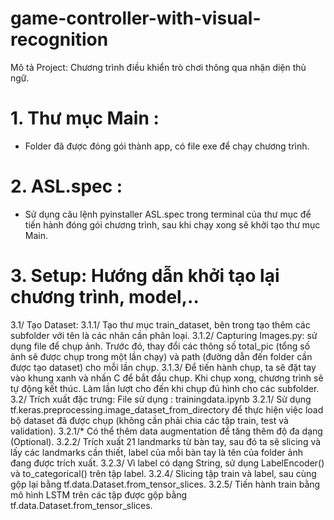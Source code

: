 # game-controller-with-visual-recognition
Mô tả Project: Chương trình điều khiển trò chơi thông qua nhận diện thủ ngữ.
# 1. Thư mục Main :
- Folder đã được đóng gói thành app, có file exe để chạy chương trình.
# 2. ASL.spec :
- Sử dụng câu lệnh pyinstaller ASL.spec trong terminal của thư mục để tiến hành đóng gói chương trình, sau khi chạy xong sẽ khởi tạo thư mục Main.
# 3. Setup: Hướng dẫn khởi tạo lại chương trình, model,..
3.1/ Tạo Dataset:
 3.1.1/ Tạo thư mục train_dataset, bên trong tạo thêm các subfolder với tên là các nhãn cần phân loại.
 3.1.2/ Capturing Images.py: sử dụng file để chụp ảnh. Trước đó, thay đổi các thông số total_pic (tổng số ảnh sẽ được chụp trong một lần chạy) và path (đường dẫn đến folder cần được tạo dataset) cho mỗi lần chụp.
 3.1.3/ Để tiến hành chụp, ta sẽ đặt tay vào khung xanh và nhấn C để bắt đầu chụp. Khi chụp xong, chương trình sẽ tự động kết thúc. Làm lần lượt cho đến khi chụp đủ hình cho các subfolder.
3.2/ Trích xuất đặc trưng:
  File sử dụng : trainingdata.ipynb
  3.2.1/ Sử dụng tf.keras.preprocessing.image_dataset_from_directory để thực hiện việc load bộ dataset đã được chụp (không cần phải chia các tập train, test và validation).
  3.2.1/* Có thể thêm data augmentation để tăng thêm độ đa dạng (Optional).
  3.2.2/ Trích xuất 21 landmarks từ bàn tay, sau đó ta sẽ slicing và lấy các landmarks cần thiết, label của mỗi bàn tay là tên của folder ảnh đang được trích xuất.
  3.2.3/ Vì label có dạng String, sử dụng LabelEncoder() và to_categorical() trên tập label.
  3.2.4/ Slicing tập train và label, sau cùng gộp lại bằng tf.data.Dataset.from_tensor_slices.
  3.2.5/ Tiến hành train bằng mô hình LSTM trên các tập được gộp bằng tf.data.Dataset.from_tensor_slices.
 
